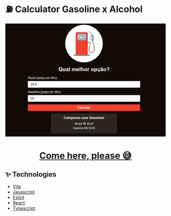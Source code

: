 # ⛽ Calculator Gasoline x Alcohol

<img src='/src/assets/gasolinaxalcool.png'>

<h1 align="center"><a href="https://calculator-gasoline-alcohol.vercel.app/">Come here, please 😅</a></h1>

## ✨ Technologies

- [Vite](https://vitejs.dev/)
- [Javascript](#)
- [Eslint](https://eslint.org/)
- [React](https://reactjs.org/)
- [Typescript](https://www.typescriptlang.org/)
